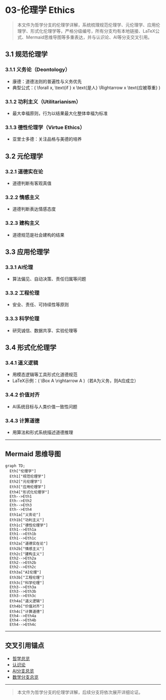 # 03-伦理学 Ethics

> 本文件为哲学分支的伦理学详解，系统梳理规范伦理学、元伦理学、应用伦理学、形式化伦理学等，严格分级编号，所有分支均有本地链接、LaTeX公式、Mermaid思维导图等多重表达，并与认识论、AI等分支交叉引用。

## 3.1 规范伦理学

### 3.1.1 义务论（Deontology）

- 康德：道德法则的普遍性与义务优先
- 典型公式：\( \forall x, \text{if } x \text{是人} \Rightarrow x \text{应被尊重} \)

### 3.1.2 功利主义（Utilitarianism）

- 最大幸福原则，行为以结果最大化整体幸福为标准

### 3.1.3 德性伦理学（Virtue Ethics）

- 亚里士多德：关注品格与美德的培养

## 3.2 元伦理学

### 3.2.1 道德实在论

- 道德判断有客观真值

### 3.2.2 情感主义

- 道德判断表达情感态度

### 3.2.3 建构主义

- 道德规范是社会建构的结果

## 3.3 应用伦理学

### 3.3.1 AI伦理

- 算法偏见、自动决策、责任归属等问题

### 3.3.2 工程伦理

- 安全、责任、可持续性等原则

### 3.3.3 科学伦理

- 研究诚信、数据共享、实验伦理等

## 3.4 形式化伦理学

### 3.4.1 道义逻辑

- 用模态逻辑等工具形式化道德规范
- LaTeX示例：\( \Box A \rightarrow A \)（若A为义务，则A应成立）

### 3.4.2 价值对齐

- AI系统目标与人类价值一致性问题

### 3.4.3 计算道德

- 用算法和形式系统描述道德推理

---

## Mermaid 思维导图

```mermaid
graph TD;
  Eth["伦理学"]
  Eth1["规范伦理学"]
  Eth2["元伦理学"]
  Eth3["应用伦理学"]
  Eth4["形式化伦理学"]
  Eth-->Eth1
  Eth-->Eth2
  Eth-->Eth3
  Eth-->Eth4
  Eth1a["义务论"]
  Eth1b["功利主义"]
  Eth1c["德性伦理学"]
  Eth1-->Eth1a
  Eth1-->Eth1b
  Eth1-->Eth1c
  Eth2a["道德实在论"]
  Eth2b["情感主义"]
  Eth2c["建构主义"]
  Eth2-->Eth2a
  Eth2-->Eth2b
  Eth2-->Eth2c
  Eth3a["AI伦理"]
  Eth3b["工程伦理"]
  Eth3c["科学伦理"]
  Eth3-->Eth3a
  Eth3-->Eth3b
  Eth3-->Eth3c
  Eth4a["道义逻辑"]
  Eth4b["价值对齐"]
  Eth4c["计算道德"]
  Eth4-->Eth4a
  Eth4-->Eth4b
  Eth4-->Eth4c
```

---

## 交叉引用锚点

- [哲学总览](./00-Overview.md)
- [认识论](./02-Epistemology.md)
- [AI分支总览](../AI/01-Overview.md)
- [数学分支总览](../Mathematics/views/00-Overview.md)

---

> 本文件为哲学分支的伦理学详解，后续分支将依次展开详细论证。
